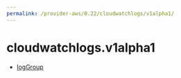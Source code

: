 ```yaml
---
permalink: /provider-aws/0.22/cloudwatchlogs/v1alpha1/
---
```


# cloudwatchlogs.v1alpha1



* [logGroup](logGroup.md)